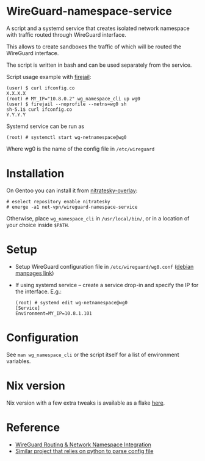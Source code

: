 # WireGuard-namespace-service
A script and a systemd service that creates isolated network namespace with traffic routed through WireGuard interface.

This allows to create sandboxes the traffic of which will be routed the WireGuard interface.

The script is written in bash and can be used separately from the service.

Script usage example with [firejail](https://firejail.wordpress.com/):

```
(user) $ curl ifconfig.co
X.X.X.X
(root) # MY_IP="10.8.0.2" wg_namespace_cli up wg0
(user) $ firejail --noprofile --netns=wg0 sh
sh-5.1$ curl ifconfig.co
Y.Y.Y.Y
```

Systemd service can be run as

```
(root) # systemctl start wg-netnamespace@wg0
```

Where wg0 is the name of the config file in `/etc/wireguard`


# Installation

On Gentoo you can install it from [nitratesky-overlay](https://github.com/VTimofeenko/nitratesky):

    # eselect repository enable nitratesky
    # emerge -a1 net-vpn/wireguard-namespace-service

Otherwise, place `wg_namespace_cli` in `/usr/local/bin/`, or in a location of your choice inside `$PATH`.

# Setup

* Setup WireGuard configuration file in `/etc/wireguard/wg0.conf` ([debian manpages link](https://manpages.debian.org/unstable/wireguard-tools/wg.8.en.html#CONFIGURATION_FILE_FORMAT))
* If using systemd service – create a service drop-in and specify the IP for the interface. E.g.:

    ```
    (root) # systemd edit wg-netnamespace@wg0
    [Service]
    Environment=MY_IP=10.8.1.101
    ```

# Configuration

See `man wg_namespace_cli` or the script itself for a list of environment variables.

# Nix version

Nix version with a few extra tweaks is available as a flake [here](https://github.com/VTimofeenko/wg-namespace-flake).

# Reference

* [WireGuard Routing & Network Namespace Integration](https://www.wireguard.com/netns/)
* [Similar project that relies on python to parse config file](https://github.com/dadevel/wg-netns)
